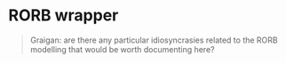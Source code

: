 # RORB wrapper

>Graigan: are there any particular idiosyncrasies related to the RORB modelling that would be worth documenting here? 